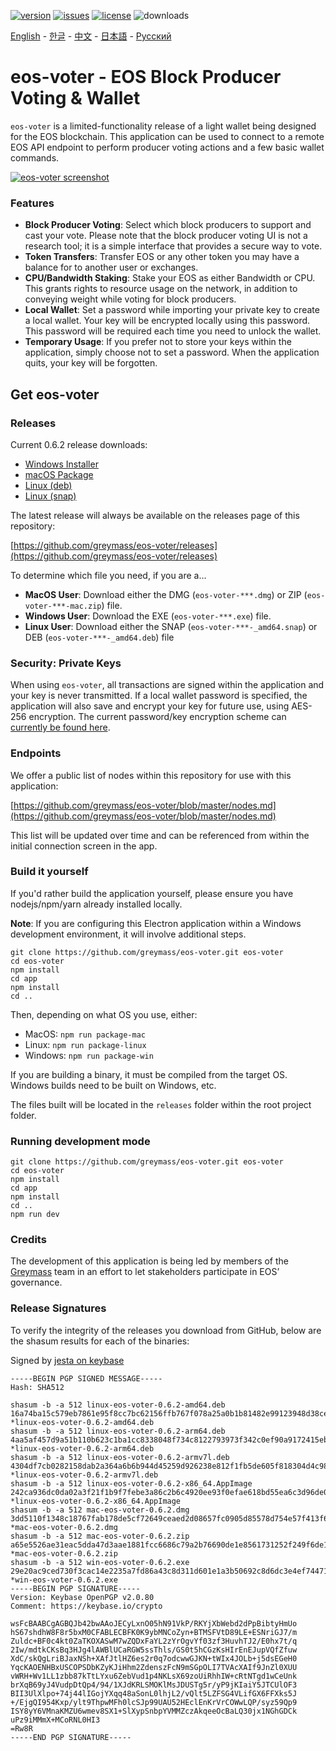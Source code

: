 [![version](https://img.shields.io/github/release/greymass/eos-voter/all.svg)](https://github.com/greymass/eos-voter/releases)
[![issues](https://img.shields.io/github/issues/greymass/eos-voter.svg)](https://github.com/greymass/eos-voter/issues)
[![license](https://img.shields.io/badge/license-MIT-blue.svg)](https://raw.githubusercontent.com/greymass/eos-voter/master/LICENSE)
![downloads](https://img.shields.io/github/downloads/greymass/eos-voter/total.svg)

[English](https://github.com/greymass/eos-voter/blob/master/README.md) - [한글](https://github.com/greymass/eos-voter/blob/master/README.kr.md) - [中文](https://github.com/greymass/eos-voter/blob/master/README.zh.md) - [日本語](https://github.com/greymass/eos-voter/blob/master/README.ja.md) - [Русский](https://github.com/greymass/eos-voter/blob/master/README.ru.md)

# eos-voter - EOS Block Producer Voting & Wallet

`eos-voter` is a limited-functionality release of a light wallet being designed for the EOS blockchain. This application can be used to connect to a remote EOS API endpoint to perform producer voting actions and a few basic wallet commands.

[![eos-voter screenshot](https://raw.githubusercontent.com/greymass/eos-voter/master/eos-voter.png)](https://raw.githubusercontent.com/greymass/eos-voter/master/eos-voter.png)

### Features

- **Block Producer Voting**: Select which block producers to support and cast your vote. Please note that the block producer voting UI is not a research tool; it is a simple interface that provides a secure way to vote.
- **Token Transfers**: Transfer EOS or any other token you may have a balance for to another user or exchanges.
- **CPU/Bandwidth Staking**: Stake your EOS as either Bandwidth or CPU. This grants rights to resource usage on the network, in addition to conveying weight while voting for block producers.
- **Local Wallet**: Set a password while importing your private key to create a local wallet. Your key will be encrypted locally using this password. This password will be required each time you need to unlock the wallet.
- **Temporary Usage**: If you prefer not to store your keys within the application, simply choose not to set a password. When the application quits, your key will be forgotten.

## Get eos-voter

### Releases

Current 0.6.2 release downloads:

- [Windows Installer](https://github.com/greymass/eos-voter/releases/download/v0.6.2/win-eos-voter-0.6.2.exe)
- [macOS Package](https://github.com/greymass/eos-voter/releases/download/v0.6.2/mac-eos-voter-0.6.2.dmg)
- [Linux (deb)](https://github.com/greymass/eos-voter/releases/download/v0.6.2/linux-eos-voter-0.6.2-amd64.deb)
- [Linux (snap)](https://github.com/greymass/eos-voter/releases/download/v0.6.2/linux-eos-voter-0.6.2-amd64.snap)

The latest release will always be available on the releases page of this repository:

[https://github.com/greymass/eos-voter/releases](https://github.com/greymass/eos-voter/releases)

To determine which file you need, if you are a...

- **MacOS User**: Download either the DMG (`eos-voter-***.dmg`) or ZIP (`eos-voter-***-mac.zip`) file.
- **Windows User**: Download the EXE (`eos-voter-***.exe`) file.
- **Linux User**: Download either the SNAP (`eos-voter-***-_amd64.snap`) or DEB (`eos-voter-***-_amd64.deb`) file

### Security: Private Keys

When using `eos-voter`, all transactions are signed within the application and your key is never transmitted. If a local wallet password is specified, the application will also save and encrypt your key for future use, using AES-256 encryption. The current password/key encryption scheme can [currently be found here](https://github.com/aaroncox/eos-voter/blob/master/app/shared/actions/wallet.js#L71-L86).

### Endpoints

We offer a public list of nodes within this repository for use with this application:

[https://github.com/greymass/eos-voter/blob/master/nodes.md](https://github.com/greymass/eos-voter/blob/master/nodes.md)

This list will be updated over time and can be referenced from within the initial connection screen in the app.

### Build it yourself

If you'd rather build the application yourself, please ensure you have nodejs/npm/yarn already installed locally.

**Note**: If you are configuring this Electron application within a Windows development environment, it will involve additional steps.

```
git clone https://github.com/greymass/eos-voter.git eos-voter
cd eos-voter
npm install
cd app
npm install
cd ..
```

Then, depending on what OS you use, either:

- MacOS: `npm run package-mac`
- Linux: `npm run package-linux`
- Windows: `npm run package-win`

If you are building a binary, it must be compiled from the target OS. Windows builds need to be built on Windows, etc.

The files built will be located in the `releases` folder within the root project folder.

### Running development mode

```
git clone https://github.com/greymass/eos-voter.git eos-voter
cd eos-voter
npm install
cd app
npm install
cd ..
npm run dev
```

### Credits

The development of this application is being led by members of the [Greymass](https://greymass.com) team in an effort to let stakeholders participate in EOS’ governance.

### Release Signatures

To verify the integrity of the releases you download from GitHub, below are the shasum results for each of the binaries:

Signed by [jesta on keybase](https://keybase.io/jesta)

```
-----BEGIN PGP SIGNED MESSAGE-----
Hash: SHA512

shasum -b -a 512 linux-eos-voter-0.6.2-amd64.deb
16a74ba15c579eb7861e95f8cc7bc62156ffb767f078a25a0b1b81482e99123948d38ced23060166800696365df96ebb53fbdb8ff56d6680f49089a9ae2ac019 *linux-eos-voter-0.6.2-amd64.deb
shasum -b -a 512 linux-eos-voter-0.6.2-arm64.deb
4aa5af457d9a51b110b623c1ba1cc8338048f734c8122793973f342c0ef90a9172415eb81ff4aa7aee63459f77387007ba0d546e8700d62457dcad57c77ee85e *linux-eos-voter-0.6.2-arm64.deb
shasum -b -a 512 linux-eos-voter-0.6.2-armv7l.deb
4304df7cb0282158dab2a364a6b6b944d45259d926238e812f1fb5de605f818304d4c98619973fb0e7c61c9e903dcf07a2bc071e5f7780f2ee40ba7123f7b874 *linux-eos-voter-0.6.2-armv7l.deb
shasum -b -a 512 linux-eos-voter-0.6.2-x86_64.AppImage
242ca936dc0da02a3f21f1b9f7febe3a86c2b6c4920ee93f0efae618bd55ea6c3d96de07339d0fa3ac2bcb6e9ce28475fe50667cdb16187f77691bad7c198302 *linux-eos-voter-0.6.2-x86_64.AppImage
shasum -b -a 512 mac-eos-voter-0.6.2.dmg
3dd5110f1348c18767fab178de5cf72649ceaed2d08657fc0905d85578d754e57f413f6a9dd608a05fb402c9e8ac02e9e5b9d3ccb41b0ab37bbcb791d8e5040e *mac-eos-voter-0.6.2.dmg
shasum -b -a 512 mac-eos-voter-0.6.2.zip
a65e5526ae31eac5dda47d3aae1881fcc6686c79a2b76690de1e8561731252f249f6de1020fcaef46a307e1984cc2634e7aeadcb21cc65954b2f8ab0103e84dc *mac-eos-voter-0.6.2.zip
shasum -b -a 512 win-eos-voter-0.6.2.exe
29e20ac9ced730f3cac14e2235a7fd86a43c8d311d601e1a3b50692c8d6dc3e4ef74471c4e43b56146a79caa0743df110cd2bdf8bc20a0cc17b22d84e9c457ad *win-eos-voter-0.6.2.exe
-----BEGIN PGP SIGNATURE-----
Version: Keybase OpenPGP v2.0.80
Comment: https://keybase.io/crypto

wsFcBAABCgAGBQJb42bwAAoJECyLxnO05hN91VkP/RKYjXbWebd2dPpBibtyHmUo
hS67shdhW8F8r5bxM0CFABLECBFK0K9ybMNCoZyn+BTMSFVtD89LE+ESNriGJ7/m
Zuldc+BF0c4kt0ZaTKOXASwM7wZQDxFaYL2zYrOgvYf03zf3HuvhTJ2/E0hx7t/q
2Iw/mdtkCKsBq3HJg4lAWBlUCaRGW5ssThls/GS0t5hCGzKsHIrEnEJupVQfZfuw
XdC/skQgLriBJaxNSh+XAfJtlHZ6es2r0q7odcwwGJKN+tWIx4JOLb+j5dsEGeH0
YqcKAOENHBxUSCOPSDbKZyKJiHhm2ZdenszFcN9mSGpOLI7TVAcXAIf9JnZl0XUU
vWRH+Wv1LL1zbb87kTtLYxu6ZebVud1p4NKLsX69zoUiRhhIW+cRtNTgd1wCeUnk
brXqB69yJ4VudpDtQp4/94/1XJdKRLSMOKlMsJDUSTg5r/yP9jKIaiY5JTCUlOF3
BII3UlXlpo+74j44lIGojYXqq48aSonL0lhjL2/vQlt5LZFSG4VLifGX6FFXks5J
+/EjgQI954Kxp/ylt9ThpwMFh0lcSJp99UAU52HEclEnKrVrCOWwLQP/syz59Qp9
ISY8yY6VMnaKMZU6wmev8SX1+SlXypSnbpYVMMZczAkqeeOcBaLQ30jx1NGhGDCk
uPz9iMMmX+MCoRNL0HI3
=Rw8R
-----END PGP SIGNATURE-----
```
